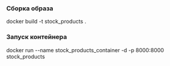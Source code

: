 ### Сборка образа

docker build -t stock_products .

### Запуск контейнера

docker run --name stock_products_container -d -p 8000:8000 stock_products